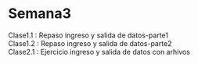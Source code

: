 # Semana3
Clase1.1 : Repaso ingreso y salida de datos-parte1 <br/>
Clase1.2 : Repaso ingreso y salida de datos-parte2 <br/>
Clase2.1 : Ejercicio ingreso y salida de datos con arhivos <br/>
